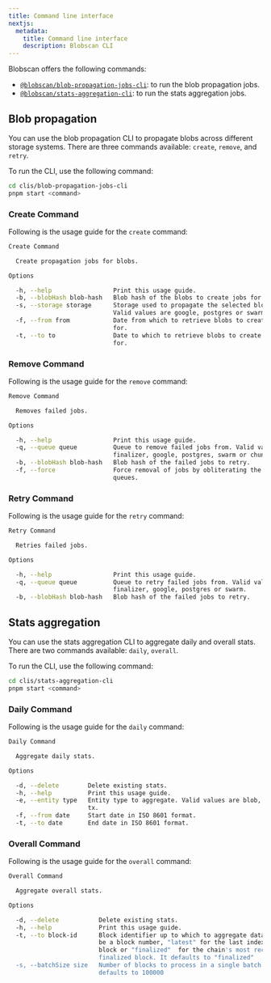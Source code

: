 ```yaml
---
title: Command line interface
nextjs:
  metadata:
    title: Command line interface
    description: Blobscan CLI
---
```


Blobscan offers the following commands:

- [`@blobscan/blob-propagation-jobs-cli`](https://github.com/Blobscan/blobscan/tree/main/clis/blob-propagation-jobs-cli): to run the blob propagation jobs.
- [`@blobscan/stats-aggregation-cli`](https://github.com/Blobscan/blobscan/tree/main/clis/stats-aggregation-cli): to run the stats aggregation jobs.

## Blob propagation

You can use the blob propagation CLI to propagate blobs across different storage systems. There are three commands available: `create`, `remove`, and `retry`.

To run the CLI, use the following command:

```bash
cd clis/blob-propagation-jobs-cli
pnpm start <command>
```

### Create Command

Following is the usage guide for the `create` command:

```bash
Create Command

  Create propagation jobs for blobs.

Options

  -h, --help                 Print this usage guide.
  -b, --blobHash blob-hash   Blob hash of the blobs to create jobs for.
  -s, --storage storage      Storage used to propagate the selected blobs.
                             Valid values are google, postgres or swarm.
  -f, --from from            Date from which to retrieve blobs to create jobs
                             for.
  -t, --to to                Date to which to retrieve blobs to create jobs
                             for.
```

### Remove Command

Following is the usage guide for the `remove` command:

```bash
Remove Command

  Removes failed jobs.

Options

  -h, --help                 Print this usage guide.
  -q, --queue queue          Queue to remove failed jobs from. Valid values are
                             finalizer, google, postgres, swarm or chunkstorm.
  -b, --blobHash blob-hash   Blob hash of the failed jobs to retry.
  -f, --force                Force removal of jobs by obliterating the selected
                             queues.
```

### Retry Command

Following is the usage guide for the `retry` command:

```bash
Retry Command

  Retries failed jobs.

Options

  -h, --help                 Print this usage guide.
  -q, --queue queue          Queue to retry failed jobs from. Valid values are
                             finalizer, google, postgres or swarm.
  -b, --blobHash blob-hash   Blob hash of the failed jobs to retry.
```

## Stats aggregation

You can use the stats aggregation CLI to aggregate daily and overall stats. There are two commands available: `daily`, `overall`.

To run the CLI, use the following command:

```bash
cd clis/stats-aggregation-cli
pnpm start <command>
```

### Daily Command

Following is the usage guide for the `daily` command:

```bash
Daily Command

  Aggregate daily stats.

Options

  -d, --delete        Delete existing stats.
  -h, --help          Print this usage guide.
  -e, --entity type   Entity type to aggregate. Valid values are blob, block or
                      tx.
  -f, --from date     Start date in ISO 8601 format.
  -t, --to date       End date in ISO 8601 format.

```

### Overall Command

Following is the usage guide for the `overall` command:

```bash
Overall Command

  Aggregate overall stats.

Options

  -d, --delete           Delete existing stats.
  -h, --help             Print this usage guide.
  -t, --to block-id      Block identifier up to which to aggregate data. It can
                         be a block number, "latest" for the last indexed
                         block or "finalized"  for the chain's most recent
                         finalized block. It defaults to "finalized"
  -s, --batchSize size   Number of blocks to process in a single batch. It
                         defaults to 100000
```
